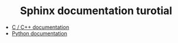 <div align="center">

# Sphinx documentation turotial

</div>

* [C / C++ documentation](cpp-example/readme.md)
* [Python documentation](py-example/readme.md)